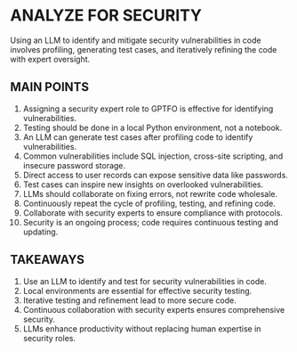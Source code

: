 # ANALYZE FOR SECURITY

Using an LLM to identify and mitigate security vulnerabilities in code involves profiling, generating test cases, and iteratively refining the code with expert oversight.

## MAIN POINTS

1. Assigning a security expert role to GPTFO is effective for identifying vulnerabilities.
2. Testing should be done in a local Python environment, not a notebook.
3. An LLM can generate test cases after profiling code to identify vulnerabilities.
4. Common vulnerabilities include SQL injection, cross-site scripting, and insecure password storage.
5. Direct access to user records can expose sensitive data like passwords.
6. Test cases can inspire new insights on overlooked vulnerabilities.
7. LLMs should collaborate on fixing errors, not rewrite code wholesale.
8. Continuously repeat the cycle of profiling, testing, and refining code.
9. Collaborate with security experts to ensure compliance with protocols.
10. Security is an ongoing process; code requires continuous testing and updating.

## TAKEAWAYS

1. Use an LLM to identify and test for security vulnerabilities in code.
2. Local environments are essential for effective security testing.
3. Iterative testing and refinement lead to more secure code.
4. Continuous collaboration with security experts ensures comprehensive security.
5. LLMs enhance productivity without replacing human expertise in security roles.
